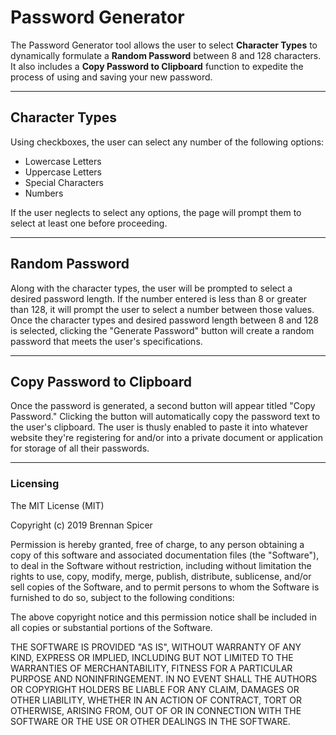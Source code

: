 # Password Generator

The Password Generator tool allows the user to select **Character Types** to dynamically formulate a **Random Password** between 8 and 128 characters. It also includes a **Copy Password to Clipboard** function to expedite the process of using and saving your new password.

---

## Character Types

Using checkboxes, the user can select any number of the following options:

- Lowercase Letters
- Uppercase Letters
- Special Characters
- Numbers

If the user neglects to select any options, the page will prompt them to select at least one before proceeding.

---

## Random Password

Along with the character types, the user will be prompted to select a desired password length. If the number entered is less than 8 or greater than 128, it will prompt the user to select a number between those values. Once the character types and desired password length between 8 and 128 is selected, clicking the "Generate Password" button will create a random password that meets the user's specifications. 

---

## Copy Password to Clipboard

Once the password is generated, a second button will appear titled "Copy Password." Clicking the button will automatically copy the password text to the user's clipboard. The user is thusly enabled to paste it into whatever website they're registering for and/or into a private document or application for storage of all their passwords.

---

### Licensing

The MIT License (MIT)

Copyright (c) 2019 Brennan Spicer

Permission is hereby granted, free of charge, to any person obtaining a copy of this software and associated documentation files (the "Software"), to deal in the Software without restriction, including without limitation the rights to use, copy, modify, merge, publish, distribute, sublicense, and/or sell copies of the Software, and to permit persons to whom the Software is furnished to do so, subject to the following conditions:

The above copyright notice and this permission notice shall be included in all copies or substantial portions of the Software.

THE SOFTWARE IS PROVIDED "AS IS", WITHOUT WARRANTY OF ANY KIND, EXPRESS OR IMPLIED, INCLUDING BUT NOT LIMITED TO THE WARRANTIES OF MERCHANTABILITY, FITNESS FOR A PARTICULAR PURPOSE AND NONINFRINGEMENT. IN NO EVENT SHALL THE AUTHORS OR COPYRIGHT HOLDERS BE LIABLE FOR ANY CLAIM, DAMAGES OR OTHER LIABILITY, WHETHER IN AN ACTION OF CONTRACT, TORT OR OTHERWISE, ARISING FROM, OUT OF OR IN CONNECTION WITH THE SOFTWARE OR THE USE OR OTHER DEALINGS IN THE SOFTWARE.
